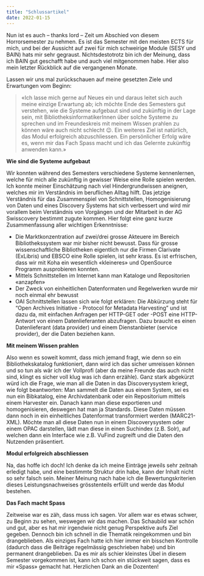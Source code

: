 ```yaml
---
title: "Schlussartikel"
date: 2022-01-15
---
```



Nun ist es auch – thanks lord – Zeit um Abschied von diesem Horrorsemester zu nehmen. Es ist das Semester mit den meisten ECTS für mich, und bei der Aussicht auf zwei für mich schweirige Module (SESY und BAIN) hats mir sehr gegraust. Nichtsdestotrotz bin ich der Meinung, dass ich BAIN gut geschafft habe und auch viel mitgenommen habe. Hier also mein letzter Rückblick auf die vergangenen Monate.

Lassen wir uns mal zurückschauen auf meine gesetzten Ziele und Erwartungen vom Beginn:<br> 
> «Ich lasse mich gerne auf Neues ein und daraus leitet sich auch meine einzige Erwartung ab; ich möchte Ende des Semesters gut verstehen, wie die Systeme aufgebaut sind und zukünftig in der Lage sein, mit BibliotheksinformatikerInnen über solche Systeme zu sprechen und im Freundeskreis mit meinem Wissen prahlen zu können wäre auch nicht schlecht 😉. Ein weiteres Ziel ist natürlich, das Modul erfolgreich abzuschliessen. Ein persönlicher Erfolg wäre es, wenn mir das Fach Spass macht und ich das Gelernte zukünftig anwenden kann.»

**Wie sind die Systeme aufgebaut**

Wir konnten während des Semesters verschiedene Systeme kennenlernen, welche für mich alle zukünftig in gewisser Weise eine Rolle spielen werden. Ich konnte meiner Einschätzung nach viel Hindergrundwissen aneignen, welches mir im Verständnis im beruflichen Alltag hilft.
Das jetzige Verständnis für das Zusammenspiel von Schnittstellen, Homogenisierung von Daten und eines Discovery Systems hat sich verbessert und wird mir vorallem beim Verständnis von Vorgängen und der Mitarbeit in der AG Swisscovery bestimmt zugute kommen. 
Hier folgt eine ganz kurze Zusammenfassung aller wichtigen Erkenntnisse:<br>
-	Die Marktkonzentration auf zwei/drei grosse Akteuere im Bereich Bibliothekssystem war mir bisher nicht bewusst. Dass für grosse wissenschaftliche Bibliotheken eigentlich nur die Firmen Clarivate (ExLibris) und EBSCO eine Rolle spielen, ist sehr krass. Es ist erfrischen, dass wir mit Koha ein wesentlich «kleineres» und OpenSource Programm ausprobieren konnten.
-	Mittels Schnittstellen im Internet kann man Kataloge und Repositorien «anzapfen»
-	Der Zweck von einheitlichen Datenformaten und Regelwerken wurde mir noch einmal ehr bewusst
-	OAI Schnittstellen lassen sich wie folgt erklären: Die Abkürzung steht für “Open Archives Initiative - Protocol for Metadata Harvesting” und ist dazu da, mit einfachen Anfragen per HTTP-GET oder -POST eine HTTP-Antwort von einem Datenlieferanten abzufragen. Dazu braucht es einen Datenlieferant (data provider) und einem Dienstanbieter (service provider), der die Daten beziehen kann.

**Mit meinem Wissen prahlen**

Also wenn es soweit kommt, dass mich jemand fragt, wie denn so ein Bibliothekskatalog funktioniert, dann wird ich das sicher umreissen können und so tun als wär ich der Vollprofi (aber da meine Freunde das auch nicht sind, klingt es sicher voll klug was ich dann erzähle).
Ganz stark abgekürzt würd ich die Frage, wie man all die Daten in das Discoverysystem kriegt, wie folgt beantworten:
Man sammelt die Daten aus einem System, sei es nun ein Bibkatalog, eine Archivdatenbank oder ein Repositorium mittels einem Harvester ein. Danach kann man diese exportieren und homogenisieren, deswegen hat man ja Standards. Diese Daten müssen dann noch in ein einheitliches Datenformat transformiert werden (MARC21-XML). Möchte man all diese Daten nun in einem Discoverysystem oder einem OPAC darstellen, lädt man diese in einen Suchindex (z.B. Solr), auf welchen dann ein Interface wie z.B. VuFind zugreift und die Daten den Nutzenden präsentiert.

**Modul erfolgreich abschliessen**

Na, das hoffe ich doch! Ich denke da ich meine Einträge jeweils sehr zeitnah erledigt habe, und eine bestimmte Struktur drin habe, kann der Inhalt nicht so sehr falsch sein. Meiner Meinung nach habe ich die Bewertungskriterien dieses Leistungsnachweises grösstenteils erfüllt und werde das Modul bestehen.

**Das Fach macht Spass**

Zeitweise war es zäh, dass muss ich sagen. Vor allem war es etwas schwer, zu Beginn zu sehen, weswegen wir das machen. Das Schaubild war schön und gut, aber es hat mir irgendwie nicht genug Perspektive aufs Ziel gegeben. Dennoch bin ich schnell in die Thematik reingekommen und bin drangeblieben. Als einziges Fach hatte ich hier immer ein bisschen Kontrolle (dadurch dass die Beiträge regelmässig geschrieben habe) und bin permanent drangeblieben. Da es mir als schier kleinstes Übel in diesem Semester vorgekommen ist, kann ich schon ein stückweit sagen, dass es mir «Spass» gemacht hat. Herzlichen Dank an die Dozenten!
